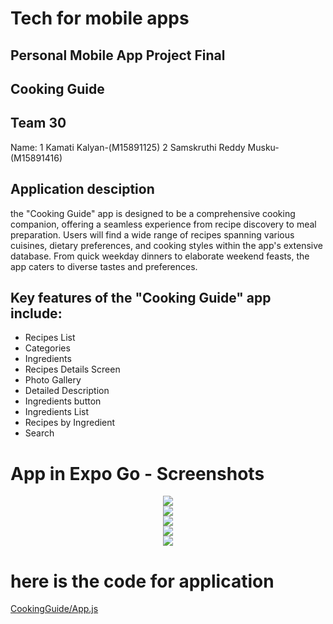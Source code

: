 # Tech for mobile apps
## Personal Mobile App Project Final 
## Cooking Guide
##  Team 30
Name: 
1 Kamati Kalyan-(M15891125)
2 Samskruthi Reddy Musku-(M15891416)

## Application desciption
the "Cooking Guide" app is designed to be a comprehensive cooking companion, offering a seamless experience from recipe discovery to meal preparation. Users will find a wide range of recipes spanning various cuisines, dietary preferences, and cooking styles within the app's extensive database. From quick weekday dinners to elaborate weekend feasts, the app caters to diverse tastes and preferences.

## Key features of the "Cooking Guide" app include:
- Recipes List
- Categories
- Ingredients
- Recipes Details Screen
- Photo Gallery
- Detailed Description
- Ingredients button
- Ingredients List
- Recipes by Ingredient
- Search
# App in Expo Go - Screenshots 


<center><img src="CookingGuide/Images/1.jpg" /></center>
<center><img src="CookingGuide/Images/2.jpg" /></center>
<center><img src="CookingGuide/Images/3.jpg" /></center>
<center><img src="CookingGuide/Images/4.jpg" /></center>
<center><img src="CookingGuide/Images/5.jpg" /></center>

# here is the code for application
[CookingGuide/App.js](CookingGuide/App.js)
